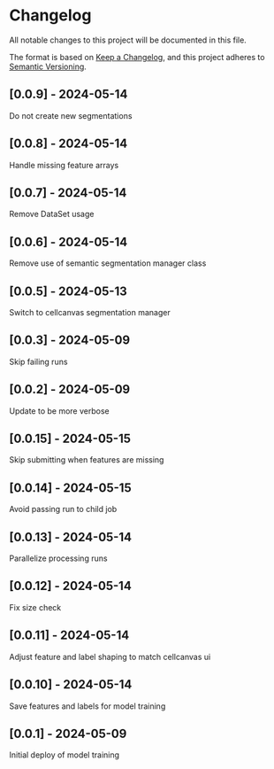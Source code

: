 # Changelog
All notable changes to this project will be documented in this file.

The format is based on [Keep a Changelog](https://keepachangelog.com/en/1.0.0/),
and this project adheres to [Semantic Versioning](https://semver.org/spec/v2.0.0.html).

## [0.0.9] - 2024-05-14
Do not create new segmentations

## [0.0.8] - 2024-05-14
Handle missing feature arrays

## [0.0.7] - 2024-05-14
Remove DataSet usage

## [0.0.6] - 2024-05-14
Remove use of semantic segmentation manager class

## [0.0.5] - 2024-05-13
Switch to cellcanvas segmentation manager

## [0.0.3] - 2024-05-09
Skip failing runs

## [0.0.2] - 2024-05-09
Update to be more verbose

## [0.0.15] - 2024-05-15
Skip submitting when features are missing

## [0.0.14] - 2024-05-15
Avoid passing run to child job

## [0.0.13] - 2024-05-14
Parallelize processing runs

## [0.0.12] - 2024-05-14
Fix size check

## [0.0.11] - 2024-05-14
Adjust feature and label shaping to match cellcanvas ui

## [0.0.10] - 2024-05-14
Save features and labels for model training

## [0.0.1] - 2024-05-09
Initial deploy of model training
